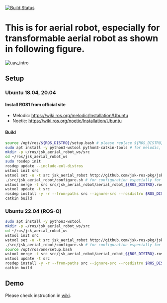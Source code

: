 [![Build Status](https://travis-ci.com/jsk-ros-pkg/jsk_aerial_robot.svg?branch=devel)](https://travis-ci.com/jsk-ros-pkg/jsk_aerial_robot)

# This is for aerial robot, especially for transformable aerial robot as shown in following figure.

![uav_intro](images/multilink-all.jpg)

## Setup

### Ubuntu 18.04, 20.04

#### Install ROS1 from official site
- Melodic: https://wiki.ros.org/melodic/Installation/Ubuntu
- Noetic: https://wiki.ros.org/noetic/Installation/Ubuntu

#### Build

```bash
source /opt/ros/${ROS_DISTRO}/setup.bash # please replace ${ROS_DISTRO} with your specific env variable, e.g., melodic
sudo apt install -y python3-wstool python3-catkin-tools # for melodic, please replace `python3` with `python`
mkdir -p ~/ros/jsk_aerial_robot_ws/src
cd ~/ros/jsk_aerial_robot_ws
sudo rosdep init
rosdep update --include-eol-distros
wstool init src
wstool set -u -t src jsk_aerial_robot http://github.com/jsk-ros-pkg/jsk_aerial_robot --git
./src/jsk_aerial_robot/configure.sh # for configuration especially for ros-o in jammy
wstool merge -t src src/jsk_aerial_robot/aerial_robot_${ROS_DISTRO}.rosinstall
wstool update -t src
rosdep install -y -r --from-paths src --ignore-src --rosdistro $ROS_DISTRO
catkin build
```

### Ubuntu 22.04 (ROS-O)

```bash
sudo apt install -y python3-wstool
mkdir -p ~/ros/jsk_aerial_robot_ws/src
cd ~/ros/jsk_aerial_robot_ws
wstool init src
wstool set -u -t src jsk_aerial_robot http://github.com/jsk-ros-pkg/jsk_aerial_robot --git
./src/jsk_aerial_robot/configure.sh # for configuration especially for ros-o in jammy
source /opt/ros/one/setup.bash
wstool merge -t src src/jsk_aerial_robot/aerial_robot_${ROS_DISTRO}.rosinstall
wstool update -t src
rosdep install -y -r --from-paths src --ignore-src --rosdistro $ROS_DISTRO
catkin build
```

## Demo
Please check instruction in [wiki](https://github.com/JSKAerialRobot/aerial_robot/wiki).
